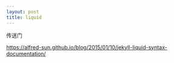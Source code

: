 ```yaml
---
layout: post
title: liquid
---
```


传送门

https://alfred-sun.github.io/blog/2015/01/10/jekyll-liquid-syntax-documentation/